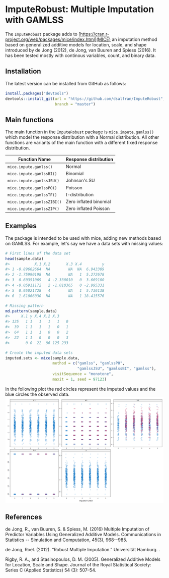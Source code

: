 ImputeRobust: Multiple Imputation with GAMLSS
=============================================

The `ImputeRobust` package adds to [https://cran.r-project.org/web/packages/mice/index.html](MICE) an imputation method based on generalized additive models for location, scale, and shape introduced by de Jong (2012), de Jong, van Buuren and Spiess (2016). It has been tested mostly with continous variables, count, and binary data.

Installation
------------

The latest version can be installed from GitHub as follows:

``` r
install.packages("devtools")
devtools::install_git(url = "https://github.com/dsalfran/ImputeRobust", 
                      branch = "master")
```

Main functions
--------------

The main function in the `ImputeRobust` package is `mice.impute.gamlss()` which model the response distribution with a Normal distribution. All other functions are variants of the main function with a different fixed response distribution.

| Function Name              | Response distribution  |
|----------------------------|------------------------|
| `mice.impute.gamlss()`     | Normal                 |
| `mice.impute.gamlssBI()`   | Binomial               |
| `mice.impute.gamlssJSU()`  | Johnson's SU           |
| `mice.impute.gamlssPO()`   | Poisson                |
| `mice.impute.gamlssTF()`   | t-distribution         |
| `mice.impute.gamlssZIBI()` | Zero inflated binomial |
| `mice.impute.gamlssZIP()`  | Zero inflated Poisson  |

Examples
--------

The package is intended to be used with mice, adding new methods based on GAMLSS. For example, let's say we have a data sets with missing values:

``` r
# First lines of the data set
head(sample.data)
#>           X.1 X.2       X.3 X.4         y
#> 1 -0.89662664  NA        NA  NA  6.943309
#> 2 -1.75990198  NA        NA   1  5.272678
#> 3  0.60351069   4 -2.330010   0  3.669100
#> 4 -0.05911172   2 -1.010365   0 -2.995331
#> 5  0.95021728   4        NA   1  5.736138
#> 6  1.61066030  NA        NA   1 18.415576
```

``` r
# Missing pattern
md.pattern(sample.data)
#>     X.1 y X.4 X.2 X.3    
#> 125   1 1   1   1   1   0
#>  39   1 1   1   1   0   1
#>  64   1 1   1   0   0   2
#>  22   1 1   0   0   0   3
#>       0 0  22  86 125 233
```

``` r
# Create the imputed data sets
imputed.sets <- mice(sample.data,
                     method = c("gamlss", "gamlssPO",
                                "gamlssJSU", "gamlssBI", "gamlss"),
                     visitSequence = "monotone",
                     maxit = 1, seed = 97123)
```

In the following plot the red circles represent the imputed values and the blue circles the observed data. ![](sample.png)

References
----------

de Jong, R., van Buuren, S. & Spiess, M. (2016) Multiple Imputation of Predictor Variables Using Generalized Additive Models. Communications in Statistics -- Simulation and Computation, 45(3), 968--985.

de Jong, Roel. (2012). “Robust Multiple Imputation.” Universität Hamburg. .

Rigby, R. A., and Stasinopoulos, D. M. (2005). Generalized Additive Models for Location, Scale and Shape. Journal of the Royal Statistical Society: Series C (Applied Statistics) 54 (3): 507–54.
